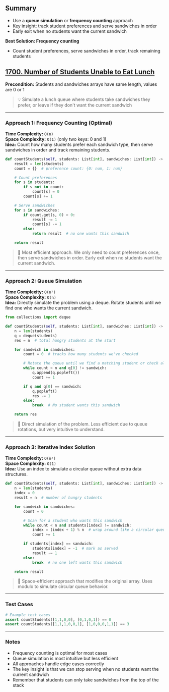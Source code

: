 ## Summary
- Use a **queue simulation** or **frequency counting** approach
- Key insight: track student preferences and serve sandwiches in order
- Early exit when no students want the current sandwich

**Best Solution: Frequency counting**  
- Count student preferences, serve sandwiches in order, track remaining students

## [1700. Number of Students Unable to Eat Lunch](https://leetcode.com/problems/number-of-students-unable-to-eat-lunch/)
**Precondition:** Students and sandwiches arrays have same length, values are 0 or 1

> 💡 Simulate a lunch queue where students take sandwiches they prefer, or leave if they don't want the current sandwich

---

### Approach 1: Frequency Counting (Optimal)
**Time Complexity:** `O(n)`  
**Space Complexity:** `O(1)` (only two keys: 0 and 1)  
**Idea:** Count how many students prefer each sandwich type, then serve sandwiches in order and track remaining students.

```python
def countStudents(self, students: List[int], sandwiches: List[int]) -> int:
    result = len(students)
    count = {}  # preference count: {0: num, 1: num}

    # Count preferences
    for s in students:
        if s not in count:
            count[s] = 0
        count[s] += 1

    # Serve sandwiches
    for s in sandwiches:
        if count.get(s, 0) > 0:
            result -= 1
            count[s] -= 1
        else:
            return result  # no one wants this sandwich

    return result
```

> 🧠 Most efficient approach. We only need to count preferences once, then serve sandwiches in order. Early exit when no students want the current sandwich.

---

### Approach 2: Queue Simulation
**Time Complexity:** `O(n²)`  
**Space Complexity:** `O(n)`  
**Idea:** Directly simulate the problem using a deque. Rotate students until we find one who wants the current sandwich.

```python
from collections import deque

def countStudents(self, students: List[int], sandwiches: List[int]) -> int:
    n = len(students)
    q = deque(students)
    res = n  # total hungry students at the start

    for sandwich in sandwiches:
        count = 0  # tracks how many students we've checked

        # Rotate the queue until we find a matching student or check all
        while count < n and q[0] != sandwich:
            q.append(q.popleft())
            count += 1

        if q and q[0] == sandwich:
            q.popleft()
            res -= 1
        else:
            break  # No student wants this sandwich

    return res
```

> 🧠 Direct simulation of the problem. Less efficient due to queue rotations, but very intuitive to understand.

---

### Approach 3: Iterative Index Solution
**Time Complexity:** `O(n²)`  
**Space Complexity:** `O(1)`  
**Idea:** Use an index to simulate a circular queue without extra data structures.

```python
def countStudents(self, students: List[int], sandwiches: List[int]) -> int:
    n = len(students)
    index = 0
    result = n  # number of hungry students

    for sandwich in sandwiches:
        count = 0

        # Scan for a student who wants this sandwich
        while count < n and students[index] != sandwich:
            index = (index + 1) % n  # wrap around like a circular queue
            count += 1

        if students[index] == sandwich:
            students[index] = -1  # mark as served
            result -= 1
        else:
            break  # no one left wants this sandwich

    return result
```

> 🧠 Space-efficient approach that modifies the original array. Uses modulo to simulate circular queue behavior.

---

### Test Cases
```python
# Example test cases
assert countStudents([1,1,0,0], [0,1,0,1]) == 0
assert countStudents([1,1,1,0,0,1], [1,0,0,0,1,1]) == 3
```

---

### Notes
- Frequency counting is optimal for most cases
- Queue simulation is most intuitive but less efficient
- All approaches handle edge cases correctly
- The key insight is that we can stop serving when no students want the current sandwich
- Remember that students can only take sandwiches from the top of the stack 